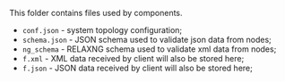 This folder contains files used by components.

- `conf.json` - system topology configuration;
- `schema.json` - JSON schema used to validate json data from nodes;
- `ng_schema` - RELAXNG schema used to validate xml data from nodes;
- `f.xml` - XML data received by client will also be stored here;
- `f.json` - JSON data received by client will also be stored here;